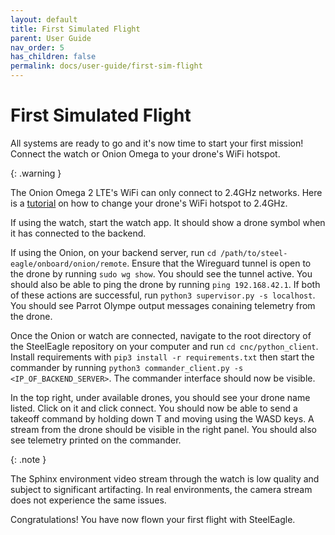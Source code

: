 ```yaml
---
layout: default
title: First Simulated Flight
parent: User Guide
nav_order: 5
has_children: false
permalink: docs/user-guide/first-sim-flight
---
```

# First Simulated Flight
All systems are ready to go and it's now time to start your first mission! Connect the watch or Onion Omega to your drone's WiFi hotspot. 

{: .warning }

The Onion Omega 2 LTE's WiFi can only connect to 2.4GHz networks. Here is a [tutorial](https://www.youtube.com/watch?v=B6kM8BnshsY) on how to change your drone's WiFi hotspot to 2.4GHz.

If using the watch, start the watch app. It should show a drone symbol when it has connected to the backend. 

If using the Onion, on your backend server, run `cd /path/to/steel-eagle/onboard/onion/remote`. Ensure that the Wireguard tunnel is open to the drone by running `sudo wg show`. You should see the tunnel active. You should also be able to ping the drone by running `ping 192.168.42.1`. If both of these actions are successful, run `python3 supervisor.py -s localhost`. You should see Parrot Olympe output messages conaining telemetry from the drone.

Once the Onion or watch are connected, navigate to the root directory of the SteelEagle repository on your computer and run `cd cnc/python_client`. Install requirements with `pip3 install -r requirements.txt` then start the commander by running `python3 commander_client.py -s <IP_OF_BACKEND_SERVER>`. The commander interface should now be visible.

In the top right, under available drones, you should see your drone name listed. Click on it and click connect. You should now be able to send a takeoff command by holding down T and moving using the WASD keys. A stream from the drone should be visible in the right panel. You should also see telemetry printed on the commander.

{: .note }

The Sphinx environment video stream through the watch is low quality and subject to significant artifacting. In real environments, the camera stream does not experience the same issues.

Congratulations! You have now flown your first flight with SteelEagle.


